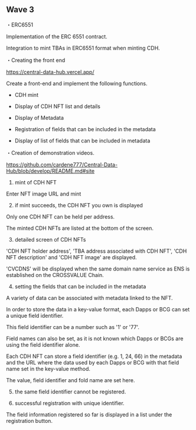 ## Wave 3
・ERC6551

Implementation of the ERC 6551 contract.

Integration to mint TBAs in ERC6551 format when minting CDH.



・Creating the front end

https://central-data-hub.vercel.app/

Create a front-end and implement the following functions.

- CDH mint

- Display of CDH NFT list and details

- Display of Metadata

- Registration of fields that can be included in the metadata

- Display of list of fields that can be included in metadata



・Creation of demonstration videos.

https://github.com/cardene777/Central-Data-Hub/blob/develop/README.md#site

1. mint of CDH NFT

Enter NFT image URL and mint

2. if mint succeeds, the CDH NFT you own is displayed

Only one CDH NFT can be held per address.

The minted CDH NFTs are listed at the bottom of the screen.

3. detailed screen of CDH NFTs

'CDH NFT holder address', 'TBA address associated with CDH NFT', 'CDH NFT description' and 'CDH NFT image' are displayed.

'CVCDNS' will be displayed when the same domain name service as ENS is established on the CROSSVALUE Chain.

4. setting the fields that can be included in the metadata

A variety of data can be associated with metadata linked to the NFT.

In order to store the data in a key-value format, each Dapps or BCG can set a unique field identifier.

This field identifier can be a number such as '1' or '77'.

Field names can also be set, as it is not known which Dapps or BCGs are using the field identifier alone.

Each CDH NFT can store a field identifier (e.g. 1, 24, 66) in the metadata and the URL where the data used by each Dapps or BCG with that field name set in the key-value method.

The value, field identifier and fold name are set here.

5. the same field identifier cannot be registered.

6. successful registration with unique identifier.

The field information registered so far is displayed in a list under the registration button.
